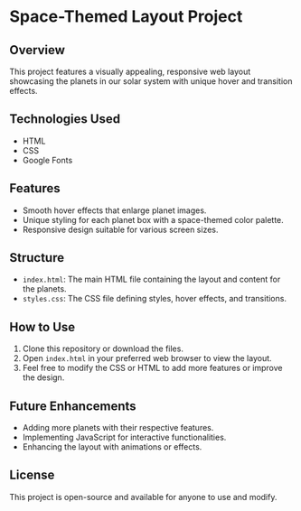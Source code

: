 # Space-Themed Layout Project

## Overview
This project features a visually appealing, responsive web layout showcasing the planets in our solar system with unique hover and transition effects.

## Technologies Used
- HTML
- CSS
- Google Fonts

## Features
- Smooth hover effects that enlarge planet images.
- Unique styling for each planet box with a space-themed color palette.
- Responsive design suitable for various screen sizes.

## Structure
- `index.html`: The main HTML file containing the layout and content for the planets.
- `styles.css`: The CSS file defining styles, hover effects, and transitions.

## How to Use
1. Clone this repository or download the files.
2. Open `index.html` in your preferred web browser to view the layout.
3. Feel free to modify the CSS or HTML to add more features or improve the design.

## Future Enhancements
- Adding more planets with their respective features.
- Implementing JavaScript for interactive functionalities.
- Enhancing the layout with animations or effects.

## License
This project is open-source and available for anyone to use and modify.
